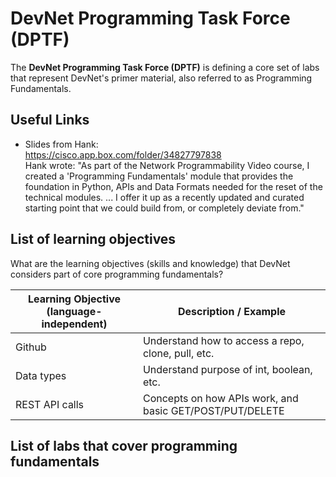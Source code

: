 # DevNet Programming Task Force (DPTF)

The **DevNet Programming Task Force (DPTF)** is defining a core set of labs that represent DevNet's primer material, also referred to as Programming Fundamentals.



## Useful Links

  - Slides from Hank:<br>
    https://cisco.app.box.com/folder/34827797838<br>
    Hank wrote: "As part of the Network Programmability Video course, I created a 'Programming Fundamentals' module that provides the foundation in Python, APIs and Data Formats needed for the reset of the technical modules. ... I offer it up as a recently updated and curated starting point that we could build from, or completely deviate from."


## List of learning objectives

What are the learning objectives (skills and knowledge) that DevNet considers part of core programming fundamentals?

| Learning Objective (language-independent) | Description / Example |
| ------------------ | --------------------- |
| Github             | Understand how to access a repo, clone, pull, etc. |
| Data types         | Understand purpose of int, boolean, etc. |
| REST API calls     | Concepts on how APIs work, and basic GET/POST/PUT/DELETE |



## List of labs that cover programming fundamentals


